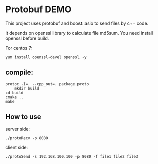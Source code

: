 Protobuf DEMO 
======================

This project uses protobuf and boost::asio to send files by c++ code. 

It depends on openssl library to calculate file md5sum. You need install openssl before build.

For centos 7:

	yum install openssl-devel openssl -y

compile:
-------------
	protoc -I=. --cpp_out=. package.proto
        mkdir build
	cd build
	cmake ..
	make


How to use
-------------
server side:

	./protoRecv -p 8080

client side:

	./protoSend -s 192.168.100.100 -p 8080 -f file1 file2 file3


